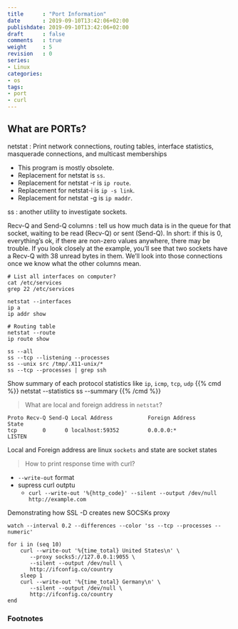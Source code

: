 ```yaml
---
title      : "Port Information"
date       : 2019-09-10T13:42:06+02:00
publishdate: 2019-09-10T13:42:06+02:00
draft      : false
comments   : true
weight     : 5
revision   : 0
series:
- Linux
categories:
- os
tags:
- port
- curl
---
```


## What are PORTs?
<!-- more -->

netstat
: Print network connections, routing tables, interface statistics, masquerade connections, and multicast memberships
* This program is mostly obsolete.
* Replacement for netstat is `ss`.
* Replacement for netstat -r is `ip route`.
* Replacement for  netstat-i is `ip -s link`.
* Replacement for netstat -g is `ip maddr`.

ss
: another utility to investigate sockets.

Recv-Q and Send-Q columns
: tell us how much data is in the queue for that socket, waiting to be read (Recv-Q) or sent (Send-Q). In short: if this is 0, everything’s ok, if there are non-zero values anywhere, there may be trouble. If you look closely at the example, you’ll see that two sockets have a Recv-Q with 38 unread bytes in them. We’ll look into those connections once we know what the other columns mean.

```
# List all interfaces on computer?
cat /etc/services
grep 22 /etc/services

netstat --interfaces
ip a
ip addr show

# Routing table
netstat --route
ip route show
```


```
ss --all
ss --tcp --listening --processes
ss --unix src /tmp/.X11-unix/*
ss --tcp --processes | grep ssh

```

Show summary of each protocol statistics like `ip`, `icmp`, `tcp`, `udp`
{{% cmd %}}
netstat --statistics
ss --summary
{{% /cmd %}}

> What are local and foreign address in `netstat`?

```
Proto Recv-Q Send-Q Local Address           Foreign Address         State
tcp        0      0 localhost:59352         0.0.0.0:*               LISTEN
```
Local and Foreign address are linux `sockets` and state are socket states

> How to print response time with curl?

* `--write-out` format
* supress curl outptu
  * `curl --write-out '%{http_code}' --silent --output /dev/null http://example.com`

Demonstrating how SSL -D creates new SOCSKs proxy
```
watch --interval 0.2 --differences --color 'ss --tcp --processes --numeric'

for i in (seq 10)
    curl --write-out '%{time_total} United States\n' \
       --proxy socks5://127.0.0.1:9055 \
       --silent --output /dev/null \
       http://ifconfig.co/country
    sleep 1
    curl --write-out '%{time_total} Germany\n' \
       --silent --output /dev/null \
       http://ifconfig.co/country
end
```
### Footnotes

[^1]:
[^2]:
